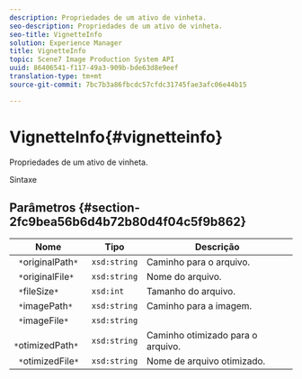 ```yaml
---
description: Propriedades de um ativo de vinheta.
seo-description: Propriedades de um ativo de vinheta.
seo-title: VignetteInfo
solution: Experience Manager
title: VignetteInfo
topic: Scene7 Image Production System API
uuid: 86406541-f117-49a3-909b-bde63d8e9eef
translation-type: tm+mt
source-git-commit: 7bc7b3a86fbcdc57cfdc31745fae3afc06e44b15

---
```



# VignetteInfo{#vignetteinfo}

Propriedades de um ativo de vinheta.

Sintaxe

## Parâmetros {#section-2fc9bea56b6d4b72b80d4f04c5f9b862}

| Nome | Tipo | Descrição |
|---|---|---|
| ` *`originalPath`*` | `xsd:string` | Caminho para o arquivo. |
| ` *`originalFile`*` | `xsd:string` | Nome do arquivo. |
| ` *`fileSize`*` | `xsd:int` | Tamanho do arquivo. |
| ` *`imagePath`*` | `xsd:string` | Caminho para a imagem. |
| ` *`imageFile`*` | `xsd:string` |  |
| ` *`otimizedPath`*` | `xsd:string` | Caminho otimizado para o arquivo. |
| ` *`otimizedFile`*` | `xsd:string` | Nome de arquivo otimizado. |


